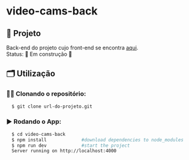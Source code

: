 # video-cams-back

## 🚀 Projeto
Back-end do projeto cujo front-end se encontra [aqui](https://github.com/Alessandro1918/video-cams-front).</br>
Status: 🚧 Em construção 🚧

## 🗂️ Utilização

### 🐑🐑 Clonando o repositório:

```bash
  $ git clone url-do-projeto.git
```

### ▶️ Rodando o App:

```bash
  $ cd video-cams-back
  $ npm install             #download dependencies to node_modules
  $ npm run dev             #start the project
  Server running on http://localhost:4000
```
